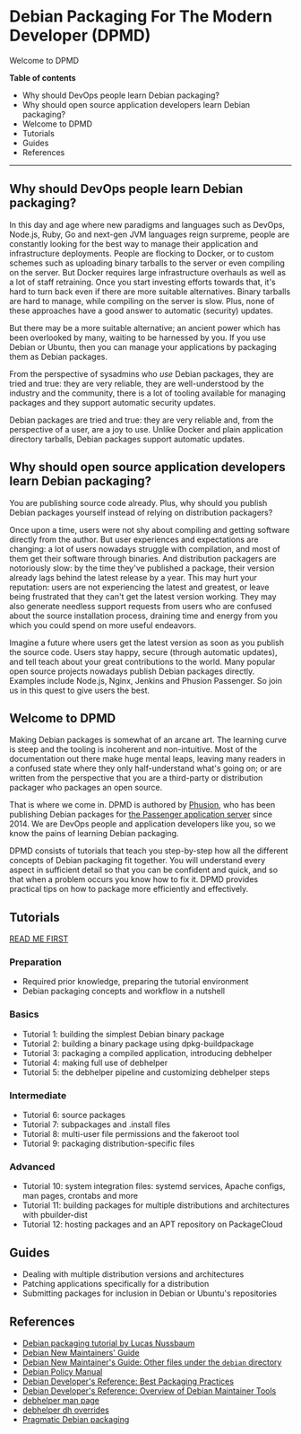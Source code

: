 # Debian Packaging For The Modern Developer (DPMD)

Welcome to DPMD

**Table of contents**

 * Why should DevOps people learn Debian packaging?
 * Why should open source application developers learn Debian packaging?
 * Welcome to DPMD
 * Tutorials
 * Guides
 * References

---

## Why should DevOps people learn Debian packaging?

In this day and age where new paradigms and languages such as DevOps, Node.js, Ruby, Go and next-gen JVM languages reign surpreme, people are constantly looking for the best way to manage their application and infrastructure deployments. People are flocking to Docker, or to custom schemes such as uploading binary tarballs to the server or even compiling on the server. But Docker requires large infrastructure overhauls as well as a lot of staff retraining. Once you start investing efforts towards that, it's hard to turn back even if there are more suitable alternatives. Binary tarballs are hard to manage, while compiling on the server is slow. Plus, none of these approaches have a good answer to automatic (security) updates.

But there may be a more suitable alternative; an ancient power which has been overlooked by many, waiting to be harnessed by you. If you use Debian or Ubuntu, then you can manage your applications by packaging them as Debian packages.

From the perspective of sysadmins who *use* Debian packages, they are tried and true: they are very reliable, they are well-understood by the industry and the community, there is a lot of tooling available for managing packages and they support automatic security updates.

Debian packages are tried and true: they are very reliable and, from the perspective of a user, are a joy to use. Unlike Docker and plain application directory tarballs, Debian packages support automatic updates.

## Why should open source application developers learn Debian packaging?

You are publishing source code already. Plus, why should you publish Debian packages yourself instead of relying on distribution packagers?

Once upon a time, users were not shy about compiling and getting software directly from the author. But user experiences and expectations are changing: a lot of users nowadays struggle with compilation, and most of them get their software through binaries. And distribution packagers are notoriously slow: by the time they've published a package, their version already lags behind the latest release by a year. This may hurt your reputation: users are not experiencing the latest and greatest, or leave being frustrated that they can't get the latest version working. They may also generate needless support requests from users who are confused about the source installation process, draining time and energy from you which you could spend on more useful endeavors.

Imagine a future where users get the latest version as soon as you publish the source code. Users stay happy, secure (through automatic updates), and tell teach about your great contributions to the world. Many popular open source projects nowadays publish Debian packages directly. Examples include Node.js, Nginx, Jenkins and Phusion Passenger. So join us in this quest to give users the best.

## Welcome to DPMD

Making Debian packages is somewhat of an arcane art. The learning curve is steep and the tooling is incoherent and non-intuitive. Most of the documentation out there make huge mental leaps, leaving many readers in a confused state where they only half-understand what's going on; or are written from the perspective that you are a third-party or distribution packager who packages an open source.

That is where we come in. DPMD is authored by [Phusion](https://www.phusion.nl/), who has been publishing Debian packages for [the Passenger application server](https://www.phusionpassenger.com/) since 2014. We are DevOps people and application developers like you, so we know the pains of learning Debian packaging.

DPMD consists of tutorials that teach you step-by-step how all the different concepts of Debian packaging fit together. You will understand every aspect in sufficient detail so that you can be confident and quick, and so that when a problem occurs you know how to fix it. DPMD provides practical tips on how to package more efficiently and effectively.

## Tutorials
[READ ME FIRST](https://www.debian.org/doc/manuals/maint-guide/dother.en.html)

### Preparation

 * Required prior knowledge, preparing the tutorial environment
 * Debian packaging concepts and workflow in a nutshell

### Basics

 * Tutorial 1: building the simplest Debian binary package
 * Tutorial 2: building a binary package using dpkg-buildpackage
 * Tutorial 3: packaging a compiled application, introducing debhelper
 * Tutorial 4: making full use of debhelper
 * Tutorial 5: the debhelper pipeline and customizing debhelper steps

### Intermediate

 * Tutorial 6: source packages
 * Tutorial 7: subpackages and .install files
 * Tutorial 8: multi-user file permissions and the fakeroot tool
 * Tutorial 9: packaging distribution-specific files

### Advanced

 * Tutorial 10: system integration files: systemd services, Apache configs, man pages, crontabs and more
 * Tutorial 11: building packages for multiple distributions and architectures with pbuilder-dist
 * Tutorial 12: hosting packages and an APT repository on PackageCloud

## Guides

 * Dealing with multiple distribution versions and architectures
 * Patching applications specifically for a distribution
 * Submitting packages for inclusion in Debian or Ubuntu's repositories

## References

 * [Debian packaging tutorial by Lucas Nussbaum](https://www.debian.org/doc/manuals/packaging-tutorial/packaging-tutorial.en.pdf)
 * [Debian New Maintainers' Guide](https://www.debian.org/doc/manuals/maint-guide/)
 * [Debian New Maintainer's Guide: Other files under the `debian` directory](https://www.debian.org/doc/manuals/maint-guide/dother.en.html)
 * [Debian Policy Manual](https://www.debian.org/doc/debian-policy/)
 * [Debian Developer's Reference: Best Packaging Practices](https://www.debian.org/doc/manuals/developers-reference/ch06.en.html)
 * [Debian Developer's Reference: Overview of Debian Maintainer Tools](https://www.debian.org/doc/manuals/developers-reference/apa.en.html)
 * [debhelper man page](https://manpages.debian.org/stretch/debhelper/debhelper.7.en.html)
 * [debhelper dh overrides](https://joeyh.name/blog/entry/debhelper_dh_overrides/)
 * [Pragmatic Debian packaging](https://vincent.bernat.im/en/blog/2016-pragmatic-debian-packaging)
